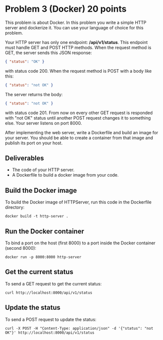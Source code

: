# Problem 3 (Docker) 20 points

This problem is about Docker. In this problem you write a simple HTTP server and dockerize it. You can use your language of choice for this problem.


Your HTTP server has only one endpoint: **/api/v1/status**. This endpoint must handle GET and POST HTTP methods. When the request method is GET, the server sends this JSON response:

```json
{ "status": "OK" }
```

with status code 200. When the request method is POST with a body like this:

```json
{ "status": "not OK" }
```

The server returns the body:

```json
{ "status": "not OK" }
```

with status code 201. From now on every other GET request is responded with "not OK" status until another POST request changes it to something else. Your server listens on port 8000.

After implementing the web server, write a Dockerfile and build an image for your server. You should be able to create a container from that image and publish its port on your host.

## Deliverables

- The code of your HTTP server.
- A Dockerfile to build a docker image from your code.

## Build the Docker image

To build the Docker image of HTTPServer, run this code in the Dockerfile directory:

```
docker build -t http-server .
```

## Run the Docker container

To bind a port on the host (first 8000) to a port inside the Docker container (second 8000):

```
docker run -p 8000:8000 http-server
```

## Get the current status

To send a GET request to get the current status:

```
curl http://localhost:8000/api/v1/status
```

## Update the status

To send a POST request to update the status:

```
curl -X POST -H "Content-Type: application/json" -d '{"status": "not OK"}' http://localhost:8000/api/v1/status
```